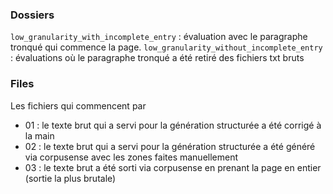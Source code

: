 ### Dossiers

`low_granularity_with_incomplete_entry` : évaluation avec le paragraphe tronqué qui commence la page.
`low_granularity_without_incomplete_entry` : évaluations où le paragraphe tronqué a été retiré des fichiers txt bruts

### Files

Les fichiers qui commencent par 

- 01 : le texte brut qui a servi pour la génération structurée a été corrigé à la main 
- 02 : le texte brut qui a servi pour la génération structurée a été généré via corpusense avec les zones faites manuellement
- 03 : le texte brut a été sorti via corpusense en prenant la page en entier (sortie la plus brutale)